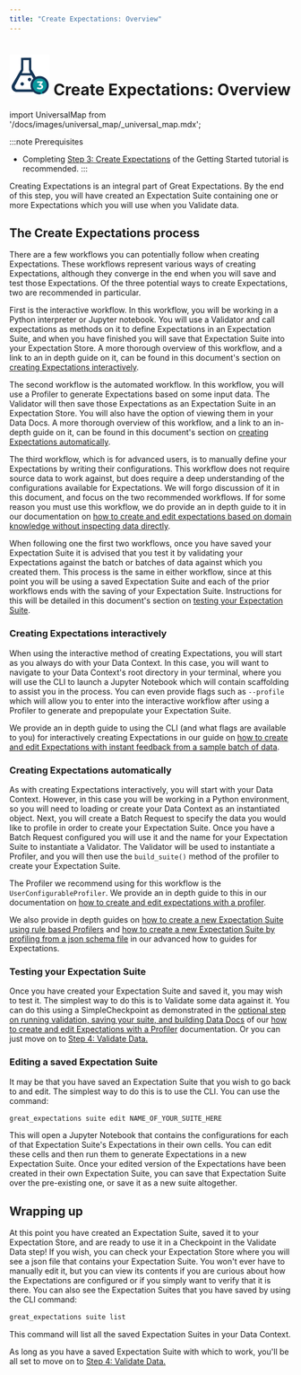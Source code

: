 ```yaml
---
title: "Create Expectations: Overview"
---
```

# [![Create Expectations Icon](../../images/universal_map/Flask-active.png)](./create_expectations_overview.md) Create Expectations: Overview

import UniversalMap from '/docs/images/universal_map/_universal_map.mdx';

<!--Use 'inactive' or 'active' to indicate which Universal Map steps this term has a use case within.-->

<UniversalMap setup='inactive' connect='inactive' create='active' validate='inactive'/>

:::note Prerequisites
- Completing [Step 3: Create Expectations](/docs/tutorials/getting_started/create_your_first_expectations) of the Getting Started tutorial is recommended.
:::

Creating Expectations is an integral part of Great Expectations.  By the end of this step, you will have created an Expectation Suite containing one or more Expectations which you will use when you Validate data.

## The Create Expectations process

There are a few workflows you can potentially follow when creating Expectations.  These workflows represent various ways of creating Expectations, although they converge in the end when you will save and test those Expectations.  Of the three potential ways to create Expectations, two are recommended in particular.

First is the interactive workflow.  In this workflow, you will be working in a Python interpreter or Jupyter notebook.  You will use a Validator and call expectations as methods on it to define Expectations in an Expectation Suite, and when you have finished you will save that Expectation Suite into your Expectation Store.  A more thorough overview of this workflow, and a link to an in depth guide on it, can be found in this document's section on [creating Expectations interactively](#creating-expectations-automatically).

The second workflow is the automated workflow.  In this workflow, you will use a Profiler to generate Expectations based on some input data.  The Validator will then save those Expectations as an Expectation Suite in an Expectation Store.  You will also have the option of viewing them in your Data Docs.  A more thorough overview of this workflow, and a link to an in-depth guide on it, can be found in this document's section on [creating Expectations automatically](#creating-expectations-automatically).

The third workflow, which is for advanced users, is to manually define your Expectations by writing their configurations.  This workflow does not require source data to work against, but does require a deep understanding of the configurations available for Expectations.  We will forgo discussion of it in this document, and focus on the two recommended workflows.  If for some reason you must use this workflow, we do provide an in depth guide to it in our documentation on [how to create and edit expectations based on domain knowledge without inspecting data directly](./how_to_create_and_edit_expectations_based_on_domain_knowledge_without_inspecting_data_directly.md).

When following one the first two workflows, once you have saved your Expectation Suite it is advised that you test it by validating your Expectations against the batch or batches of data against which you created them.  This process is the same in either workflow, since at this point you will be using a saved Expectation Suite and each of the prior workflows ends with the saving of your Expectation Suite.  Instructions for this will be detailed in this document's section on [testing your Expectation Suite](#testing-your-expectation-suite).

### Creating Expectations interactively

When using the interactive method of creating Expectations, you will start as you always do with your Data Context.  In this case, you will want to navigate to your Data Context's root directory in your terminal, where you will use the CLI to launch a Jupyter Notebook which will contain scaffolding to assist you in the process.  You can even provide flags such as `--profile` which will allow you to enter into the interactive workflow after using a Profiler to generate and prepopulate your Expectation Suite.

We provide an in depth guide to using the CLI (and what flags are available to you) for interactively creating Expectations in our guide on [how to create and edit Expectations with instant feedback from a sample batch of data](./how_to_create_and_edit_expectations_with_instant_feedback_from_a_sample_batch_of_data.md).

### Creating Expectations automatically

As with creating Expectations interactively, you will start with your Data Context.  However, in this case you will be working in a Python environment, so you will need to loading or create your Data Context as an instantiated object.  Next, you will create a Batch Request to specify the data you would like to profile in order to create your Expectation Suite.  Once you have a Batch Request configured you will use it and the name for your Expectation Suite to instantiate a Validator.  The Validator will be used to instantiate a Profiler, and you will then use the `build_suite()` method of the profiler to create your Expectation Suite. 

The Profiler we recommend using for this workflow is the `UserConfigurableProfiler`.  We provide an in depth guide to this in our documentation on [how to create and edit expectations with a profiler](./how_to_create_and_edit_expectations_with_a_profiler.md).

We also provide in depth guides on [how to create a new Expectation Suite using rule based Profilers](./advanced/how_to_create_a_new_expectation_suite_using_rule_based_profilers.md) and [how to create a new Expectation Suite by profiling from a json schema file](./advanced/how_to_create_a_new_expectation_suite_by_profiling_from_a_jsonschema_file.md) in our advanced how to guides for Expectations.

### Testing your Expectation Suite

Once you have created your Expectation Suite and saved it, you may wish to test it.  The simplest way to do this is to Validate some data against it.  You can do this using a SimpleCheckpoint as demonstrated in the [optional step on running validation, saving your suite, and building Data Docs](./how_to_create_and_edit_expectations_with_a_profiler.md#6-optional-running-validation-saving-your-suite-and-building-data-docs) of our [how to create and edit Expectations with a Profiler](./how_to_create_and_edit_expectations_with_a_profiler.md) documentation.  Or you can just move on to [Step 4: Validate Data.](../validation/validate_data_overview.md)

### Editing a saved Expectation Suite

It may be that you have saved an Expectation Suite that you wish to go back to and edit.  The simplest way to do this is to use the CLI.  You can use the command:

```markdown title="Terminal command"
great_expectations suite edit NAME_OF_YOUR_SUITE_HERE
```

This will open a Jupyter Notebook that contains the configurations for each of that Expectation Suite's Expectations in their own cells.  You can edit these cells and then run them to generate Expectations in a new Expectation Suite.  Once your edited version of the Expectations have been created in their own Expectation Suite, you can save that Expectation Suite over the pre-existing one, or save it as a new suite altogether.

## Wrapping up

At this point you have created an Expectation Suite, saved it to your Expectation Store, and are ready to use it in a Checkpoint in the Validate Data step!  If you wish, you can check your Expectation Store where you will see a json file that contains your Expectation Suite.  You won't ever have to manually edit it, but you can view its contents if you are curious about how the Expectations are configured or if you simply want to verify that it is there.  You can also see the Expectation Suites that you have saved by using the CLI command:

```markdown title="Terminal command"
great_expectations suite list
```

This command will list all the saved Expectation Suites in your Data Context.

As long as you have a saved Expectation Suite with which to work, you'll be all set to move on to [Step 4: Validate Data.](../validation/validate_data_overview.md)

